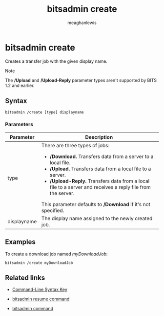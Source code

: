 ﻿---
title: bitsadmin create
description: Reference article for the bitsadmin create command, which creates a transfer job with the given display name.
ms.topic: reference
ms.author: mosagie
author: meaghanlewis
ms.date: 10/16/2017
---

# bitsadmin create



Creates a transfer job with the given display name.

> [!NOTE]
> The **/Upload** and **/Upload-Reply** parameter types aren't supported by BITS 1.2 and earlier.

## Syntax

```
bitsadmin /create [type] displayname
```

### Parameters

| Parameter | Description |
| ------- | -------- |
| type | There are three types of jobs:<ul><li>**/Download.** Transfers data from a server to a local file.</li><li>**/Upload.** Transfers data from a local file to a server.</li><li>**/Upload-Reply.** Transfers data from a local file to a server and receives a reply file from the server.</li></ul>This parameter defaults to **/Download** if it's not specified. |
| displayname | The display name assigned to the newly created job. |

## Examples

To create a download job named *myDownloadJob*:

```
bitsadmin /create myDownloadJob
```

## Related links

- [Command-Line Syntax Key](command-line-syntax-key.md)

- [bitsadmin resume command](bitsadmin-resume.md)

- [bitsadmin command](bitsadmin.md)
